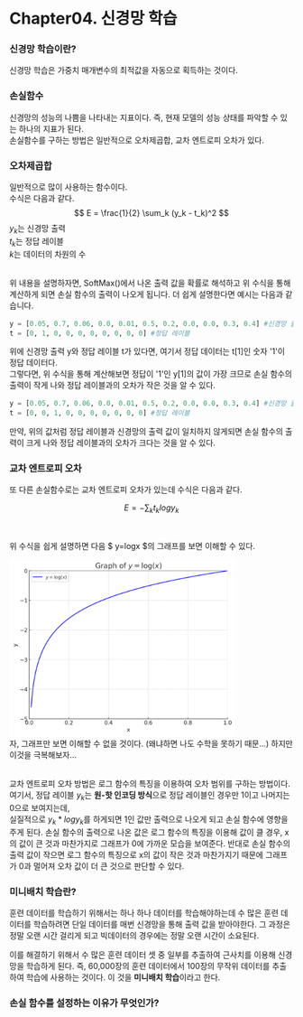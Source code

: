 # Chapter04. 신경망 학습

### 신경망 학습이란?
신경망 학습은 가중치 매개변수의 최적값을 자동으로 획득하는 것이다.


### 손실함수
신경망의 성능의 나쁨을 나타내는 지표이다.
즉, 현재 모델의 성능 상태를 파악할 수 있는 하나의 지표가 된다. </br>
손실함수를 구하는 방법은 일반적으로 오차제곱합, 교차 엔트로피 오차가 있다.

### 오차제곱합
일반적으로 많이 사용하는 함수이다. </br>
수식은 다음과 같다.
$$
E = \frac{1}{2} \sum_k (y_k - t_k)^2
$$
$y_k$는 신경망 출력 </br>
$t_k$는 정답 레이블</br>
$k$는 데이터의 차원의 수</br></br>

위 내용을 설명하자면, SoftMax()에서 나온 출력 값을 확률로 해석하고 위 수식을 통해 계산하게 되면 손실 함수의 출력이 나오게 됩니다. 더 쉽게 설명한다면 예시는 다음과 같습니다.</br>
```python
y = [0.05, 0.7, 0.06, 0.0, 0.01, 0.5, 0.2, 0.0, 0.0, 0.3, 0.4] #신경망 출력
t = [0, 1, 0, 0, 0, 0, 0, 0, 0, 0] #정답 레이블
```
위에 신경망 출력 y와 정답 레이블 t가 있다면, 여기서 정답 데이터는 t[1]인 숫자 '1'이 정답 데이터다.</br>
그렇다면, 위 수식을 통해 계산해보면 정답이 '1'인 y[1]의 값이 가장 크므로 손실 함수의 출력이 작게 나와 정답 레이블과의 오차가 작은 것을 알 수 있다.

```python
y = [0.05, 0.7, 0.06, 0.0, 0.01, 0.5, 0.2, 0.0, 0.0, 0.3, 0.4] #신경망 출력
t = [0, 0, 1, 0, 0, 0, 0, 0, 0, 0] #정답 레이블
```
만약, 위의 값처럼 정답 레이블과 신경망의 출력 값이 일치하지 않게되면 손실 함수의 출력이 크게 나와 정답 레이블과의 오차가 크다는 것을 알 수 있다.


### 교차 엔트로피 오차
또 다른 손실함수로는 교차 엔트로피 오차가 있는데 수식은 다음과 같다.

$$
E = -\sum_kt_klogy_k
$$

</br>

위 수식을 쉽게 설명하면 다음 $ y=logx $의 그래프를 보면 이해할 수 있다.

<img src="./img/output.png" width="400px"/></br>
자, 그래프만 보면 이해할 수 없을 것이다. (왜냐하면 나도 수학을 못하기 때문...) 하지만 이것을 극복해보자... </br></br>

교차 엔트로피 오차 방법은 로그 함수의 특징을 이용하여 오차 범위를 구하는 방법이다. </br>
여기서, 정답 레이블 $y_k$는 **원-핫 인코딩 방식**으로 정답 레이블인 경우만 1이고 나머지는 0으로 보여지는데,</br>
실질적으로 $y_k * logy_k$를 하게되면 1인 값만 출력으로 나오게 되고 손실 함수에 영향을 주게 된다. 
손실 함수의 출력으로 나온 값은 로그 함수의 특징을 이용해 값이 클 경우, x의 값이 큰 것과 마찬가지로 그래프가 0에 가까운 모습을 보여준다. 반대로 손실 함수의 출력 값이 작으면 로그 함수의 특징으로 x의 값이 작은 것과 마찬가지기 때문에 그래프가 0과 멀어져 오차 값이 더 큰 것으로 판단할 수 있다.

### 미니배치 학습란?
훈련 데이터를 학습하기 위해서는 하나 하나 데이터를 학습해야하는데 수 많은 훈련 데이터를 학습하려면 단일 데이터를 매번 신경망을 통해 출력 값을 받아야한다. 그 과정은 정말 오랜 시간 걸리게 되고 빅데이터의 경우에는 정말 오랜 시간이 소요된다.

이를 해결하기 위해서 수 많은 훈련 데이터 셋 중 일부를 추출하여 근사치를 이용해 신경망을 학습하게 된다.
즉, 60,000장의 훈련 데이터에서 100장의 무작위 데이터를 추출하여 학습에 사용하는 것이다.
이 것을 **미니배치 학습**이라고 한다.

### 손실 함수를 설정하는 이유가 무엇인가?







